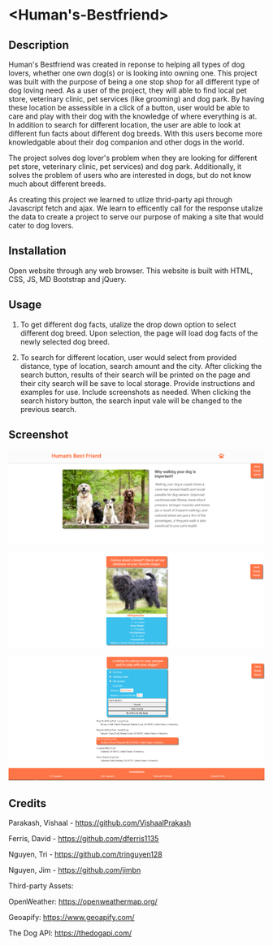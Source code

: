 # <Human's-Bestfriend>

## Description

Human's Bestfriend was created in reponse to helping all types of dog lovers, whether one own dog(s) or is looking into owning one. This project was built with the purpose of being a one stop shop for all different type of dog loving need. As a user of the project, they will able to find local pet store, veterinary clinic, pet services (like grooming) and dog park. By having these location be assessible in a click of a button, user would be able to care and play with their dog with the knowledge of where everything is at. In addition to search for different location, the user are able to look at different fun facts about different dog breeds. With this users become more knowledgable about their dog companion and other dogs in the world.

The project solves dog lover's problem when they are looking for different pet store, veterinary clinic, pet services) and dog park. Additionally, it solves the problem of users who are interested in dogs, but do not know much about different breeds.

As creating this project we learned to utlize thrid-party api through Javascript fetch and ajax. We learn to efficently call for the response utalize the data to create a project to serve our purpose of making a site that would cater to dog lovers.


## Installation

Open website through any web browser. This website is built with HTML, CSS, JS, MD Bootstrap and jQuery.

## Usage

1) To get different dog facts, utalize the drop down option to select different dog breed. Upon selection, the page will load dog facts of the newly selected dog breed.

2) To search for different location, user would select from provided distance, type of location, search amount and the city. After clicking the search button, results of their search will be printed on the page and their city search will be save to local storage.
Provide instructions and examples for use. Include screenshots as needed. When clicking the search history button, the search input vale will be changed to the previous search.

## Screenshot

![Header](assets\image\screen-shots\Header.png)

![Dog-facts](assets\image\screen-shots\DogFacts.png)

![Location-search-and-footer](assets\image\screen-shots\LocationSearchAndFooter.png)


## Credits

Parakash, Vishaal - https://github.com/VishaalPrakash

Ferris, David - https://github.com/dferris1135

Nguyen, Tri - https://github.com/tringuyen128

Nguyen, Jim - https://github.com/jimbn


Third-party Assets:

OpenWeather: https://openweathermap.org/

Geoapify: https://www.geoapify.com/

The Dog API: https://thedogapi.com/
